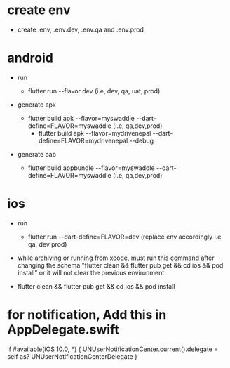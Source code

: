 # create env
  - create .env, .env.dev, .env.qa and .env.prod

# android
  - run 
    - flutter run --flavor dev (i.e, dev, qa, uat, prod)

  - generate apk
    - flutter build apk --flavor=myswaddle --dart-define=FLAVOR=myswaddle (i.e, qa,dev,prod)
      - flutter build apk --flavor=mydrivenepal --dart-define=FLAVOR=mydrivenepal --debug
  - generate aab
    - flutter build appbundle --flavor=myswaddle --dart-define=FLAVOR=myswaddle (i.e, qa,dev,prod)

# ios
  - run
    - flutter run --dart-define=FLAVOR=dev (replace env accordingly i.e qa, dev prod)
    
  - while archiving or running from xcode, must run this command after changing the schema "flutter clean && flutter pub get && cd ios && pod install" or it will not clear the previous environment

  - flutter clean && flutter pub get && cd ios && pod install

# for notification, Add this in AppDelegate.swift
if #available(iOS 10.0, *) {
  UNUserNotificationCenter.current().delegate = self as? UNUserNotificationCenterDelegate
}